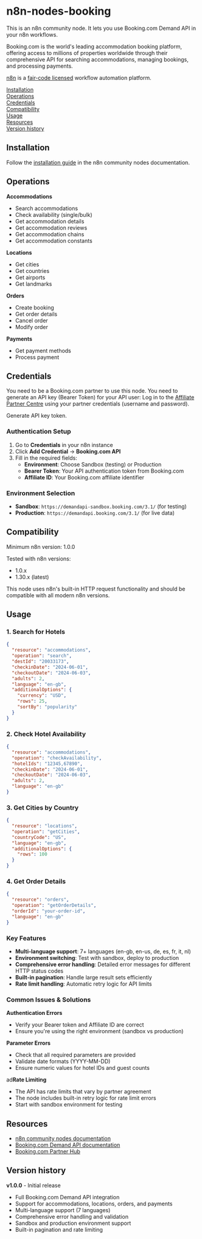 # n8n-nodes-booking

This is an n8n community node. It lets you use Booking.com Demand API in your n8n workflows.

Booking.com is the world's leading accommodation booking platform, offering access to millions of properties worldwide through their comprehensive API for searching accommodations, managing bookings, and processing payments.

[n8n](https://n8n.io/) is a [fair-code licensed](https://docs.n8n.io/reference/license/) workflow automation platform.

[Installation](#installation)  
[Operations](#operations)  
[Credentials](#credentials)  
[Compatibility](#compatibility)  
[Usage](#usage)  
[Resources](#resources)  
[Version history](#version-history)

## Installation

Follow the [installation guide](https://docs.n8n.io/integrations/community-nodes/installation/) in the n8n community nodes documentation.

## Operations

**Accommodations**
- Search accommodations
- Check availability (single/bulk)
- Get accommodation details
- Get accommodation reviews
- Get accommodation chains
- Get accommodation constants

**Locations**
- Get cities
- Get countries
- Get airports
- Get landmarks

**Orders**
- Create booking
- Get order details
- Cancel order
- Modify order

**Payments**
- Get payment methods
- Process payment

## Credentials

You need to be a Booking.com partner to use this node. You need to generate an API key (Bearer Token) for your API user:
Log in to the [Affiliate Partner Centre](https://spadmin.booking.com/partner/login-v3.html) using your partner credentials (username and password).

Generate API key token.


### Authentication Setup

1. Go to **Credentials** in your n8n instance
2. Click **Add Credential** → **Booking.com API**
3. Fill in the required fields:
   - **Environment**: Choose Sandbox (testing) or Production
   - **Bearer Token**: Your API authentication token from Booking.com
   - **Affiliate ID**: Your Booking.com affiliate identifier

### Environment Selection
- **Sandbox**: `https://demandapi-sandbox.booking.com/3.1/` (for testing)
- **Production**: `https://demandapi.booking.com/3.1/` (for live data)

## Compatibility

Minimum n8n version: 1.0.0

Tested with n8n versions:
- 1.0.x
- 1.30.x (latest)

This node uses n8n's built-in HTTP request functionality and should be compatible with all modern n8n versions.

## Usage

### 1. Search for Hotels

```json
{
  "resource": "accommodations",
  "operation": "search",
  "destId": "20033173",
  "checkinDate": "2024-06-01",
  "checkoutDate": "2024-06-03",
  "adults": 2,
  "language": "en-gb",
  "additionalOptions": {
    "currency": "USD",
    "rows": 25,
    "sortBy": "popularity"
  }
}
```

### 2. Check Hotel Availability

```json
{
  "resource": "accommodations",
  "operation": "checkAvailability",
  "hotelIds": "12345,67890",
  "checkinDate": "2024-06-01",
  "checkoutDate": "2024-06-03",
  "adults": 2,
  "language": "en-gb"
}
```

### 3. Get Cities by Country

```json
{
  "resource": "locations",
  "operation": "getCities",
  "countryCode": "US",
  "language": "en-gb",
  "additionalOptions": {
    "rows": 100
  }
}
```

### 4. Get Order Details

```json
{
  "resource": "orders",
  "operation": "getOrderDetails",
  "orderId": "your-order-id",
  "language": "en-gb"
}
```

### Key Features

- **Multi-language support**: 7+ languages (en-gb, en-us, de, es, fr, it, nl)
- **Environment switching**: Test with sandbox, deploy to production
- **Comprehensive error handling**: Detailed error messages for different HTTP status codes
- **Built-in pagination**: Handle large result sets efficiently
- **Rate limit handling**: Automatic retry logic for API limits

### Common Issues & Solutions

**Authentication Errors**
- Verify your Bearer token and Affiliate ID are correct
- Ensure you're using the right environment (sandbox vs production)

**Parameter Errors**
- Check that all required parameters are provided
- Validate date formats (YYYY-MM-DD)
- Ensure numeric values for hotel IDs and guest counts

ad**Rate Limiting**
- The API has rate limits that vary by partner agreement
- The node includes built-in retry logic for rate limit errors
- Start with sandbox environment for testing



## Resources

* [n8n community nodes documentation](https://docs.n8n.io/integrations/#community-nodes)
* [Booking.com Demand API documentation](https://developers.booking.com/demand/docs/open-api/demand-api)
* [Booking.com Partner Hub](https://partner.booking.com/)

## Version history

**v1.0.0** - Initial release
- Full Booking.com Demand API integration
- Support for accommodations, locations, orders, and payments
- Multi-language support (7 languages)
- Comprehensive error handling and validation
- Sandbox and production environment support
- Built-in pagination and rate limiting 